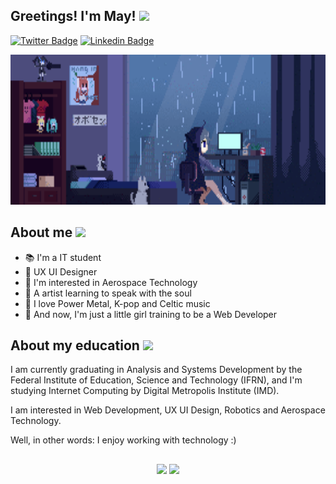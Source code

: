 ## Greetings! I'm May! <img src="https://c.tenor.com/f8q9othoSpgAAAAi/peach-cat.gif" width="65"> 

[![Twitter Badge](https://img.shields.io/badge/-@Perpetua_Tech-1ca0f1?style=flat-&labelColor=1ca0f1&logo=twitter&logoColor=white&link=https://twitter.com/PranjalBhard)](https://twitter.com/perpetua_tech) 
[![Linkedin Badge](https://img.shields.io/badge/-mayraperpetua-blue?style=flat-&logo=Linkedin&logoColor=white&link=)](https://www.linkedin.com/in/mayra-perpetua/)

<div align="center">
<img height="240" width="900"  src="https://github.com/MayraPerpetua/mayraperpetua/blob/main/girl%20coding.gif"></img>
</div>

##  About me <img src="https://c.tenor.com/5x-c2BNJq9QAAAAi/love-ily.gif" width="60">

- 📚 I'm a IT student
- 💜 UX UI Designer 
- 🚀 I'm interested in Aerospace Technology 
- 🎨 A artist learning to speak with the soul  
- 🤘 I love Power Metal, K-pop and Celtic music 
- 🦋 And now, I'm just a little girl training to be a Web Developer

## About my education <img src="https://c.tenor.com/apGSV-Mt_bgAAAAi/tkthao219-bubududu.gif" width="60">

<p>I am currently graduating in Analysis and Systems Development by the Federal Institute of Education, Science and Technology (IFRN), and  I'm studying Internet Computing by Digital Metropolis Institute (IMD). </p>
<p>I am interested in Web Development, UX UI Design, Robotics and Aerospace Technology.</p>
<p>Well, in other words: I enjoy working with technology :)</p>

## 

<div align="center">
<img height="180em" src="https://github-readme-stats.vercel.app/api?username=mayraperpetua&show_icons=true&all_commits=true&count_private=true&theme=material-palenight"/> <img height="180em" src="https://github-readme-stats.vercel.app/api/top-langs/?username=mayraperpetua&layout=compact&langs_count=7&theme=material-palenight"/>
</div>




